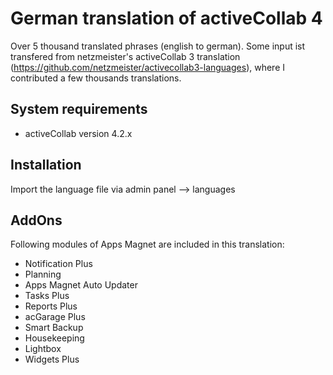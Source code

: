 # German translation of activeCollab 4
Over 5 thousand translated phrases (english to german). Some input ist transfered from netzmeister's activeCollab 3 translation (https://github.com/netzmeister/activecollab3-languages), where I contributed a few thousands translations.

## System requirements
- activeCollab version 4.2.x

## Installation
Import the language file via admin panel --> languages

## AddOns
Following modules of Apps Magnet are included in this translation:
- Notification Plus
- Planning
- Apps Magnet Auto Updater
- Tasks Plus
- Reports Plus
- acGarage Plus
- Smart Backup
- Housekeeping
- Lightbox
- Widgets Plus